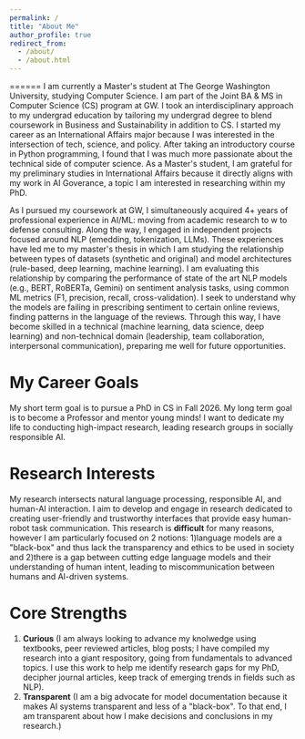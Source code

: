 ```yaml
---
permalink: /
title: "About Me"
author_profile: true
redirect_from: 
  - /about/
  - /about.html
---
```



======
I am currently a Master's student at The George Washington University, studying Computer Science. I am part of the Joint BA & MS in Computer Science (CS) program at GW. I took an interdisciplinary approach to my undergrad education by tailoring my undergrad degree to blend coursework in Business and Sustainability in addition to CS. I started my career as an International Affairs major because I was interested in the intersection of tech, science, and policy. After taking an introductory course in Python programming, I found that I was much more passionate about the technical side of computer science. As a Master's student, I am grateful for my preliminary studies in International Affairs because it directly aligns with my work in AI Goverance, a topic I am interested in researching within my PhD. 

As I pursued my coursework at GW, I simultaneously acquired 4+ years of professional experience in AI/ML: moving from academic research to w to defense consulting. Along the way, I engaged in independent projects focused around NLP (emedding, tokenization, LLMs). These experiences have led me to my master's thesis in which I am studying the relationship between types of datasets (synthetic and original) and model architectures (rule-based, deep learning, machine learning). I am evaluating this relationship by comparing the performance of state of the art NLP models (e.g., BERT, RoBERTa, Gemini) on sentiment analysis tasks, using common ML metrics (F1, precision, recall, cross-validation). I seek to understand why the models are failing in prescribing sentiment to certain online reviews, finding patterns in the language of the reviews.  Through this way, I have become skilled in a technical (machine learning, data science, deep learning) and non-technical domain (leadership, team collaboration, interpersonal communication), preparing me well for future opportunities. 


My Career Goals
======
My short term goal is to pursue a PhD in CS in Fall 2026. My long term goal is to become a Professor and mentor young minds! I want to dedicate my life to conducting high-impact research, leading research groups in socially responsible AI. 


Research Interests 
======
My research intersects natural language processing, responsible AI, and human-AI interaction. I aim to develop and engage in research dedicated to creating user-friendly and trustworthy interfaces that provide easy human-robot task communication. This research is **difficult** for many reasons, however I am particularly focused on 2  notions: 1)language models are a "black-box" and thus lack the transparency and ethics to be used in society and 2)there is a gap between cutting edge language models and their understanding of human intent, leading to miscommunication between humans and AI-driven systems. 


Core Strengths
======
1. **Curious** (I am always looking to advance my knolwedge using textbooks, peer reviewed articles, blog posts; I have compiled my research into a giant respository, going from fundamentals to advanced topics. I use this work to help me identify research gaps for my PhD, decipher journal articles, keep track of emerging trends in fields such as NLP).
2. **Transparent** (I am a big advocate for model documentation because it makes AI systems transparent and less of a "black-box". To that end, I am transparent about how I make decisions and conclusions in my research.)


